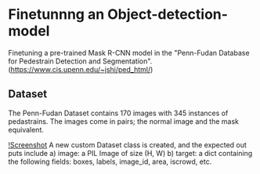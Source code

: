 # Finetunnng an Object-detection-model
Finetuning a pre-trained Mask R-CNN model in the "Penn-Fudan Database for Pedestrain Detection and Segmentation". (https://www.cis.upenn.edu/~jshi/ped_html/)

## Dataset 
The Penn-Fudan Dataset contains 170 images with 345 instances of pedastrains. The images come in pairs; the normal image and the mask equivalent. 

[!Screenshot]()
A new custom Dataset class is created, and the expected out puts include 
a) image: a PIL Image of size (H, W)
b) target: a dict containing the following fields: boxes, labels, image_id, area, iscrowd, etc. 


